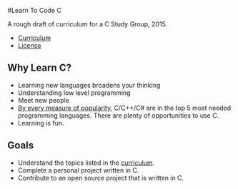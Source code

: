 #Learn To Code C

A rough draft of curriculum for a C Study Group, 2015.

 - [Curriculum][curriculum]
 - [License][license]

## Why Learn C?
 - Learning new languages broadens your thinking
 - Understanding low level programming
 - Meet new people
 - [By every measure of popularity][readwriteweb-language-popularity], C/C++/C#
are in the top 5 most needed programming languages. There are plenty of
opportunities to use C.
 - Learning is fun.

[readwriteweb-language-popularity]: http://readwrite.com/2012/06/05/5-ways-to-tell-which-programming-lanugages-are-most-popular

## Goals
 - Understand the topics listed in the [curriculum][curriculum].
 - Complete a personal project written in C.
 - Contribute to an open source project that is written in C.

[curriculum]: ./curriculum.md
[license]: ./MIT-LICENSE

